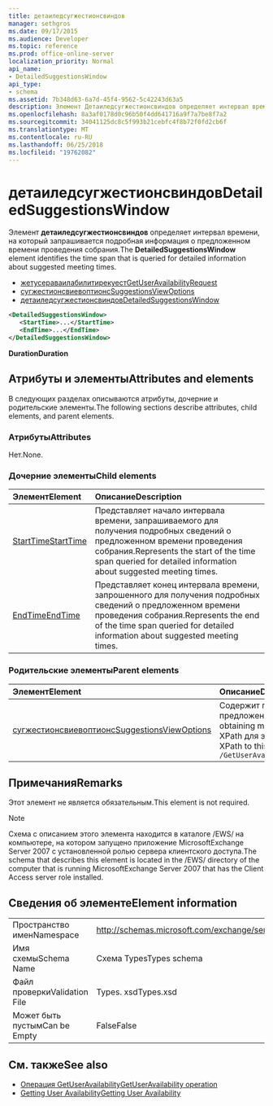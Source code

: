```yaml
---
title: детаиледсугжестионсвиндов
manager: sethgros
ms.date: 09/17/2015
ms.audience: Developer
ms.topic: reference
ms.prod: office-online-server
localization_priority: Normal
api_name:
- DetailedSuggestionsWindow
api_type:
- schema
ms.assetid: 7b348d63-6a7d-45f4-9562-5c42243d63a5
description: Элемент Детаиледсугжестионсвиндов определяет интервал времени, на который запрашивается подробная информация о предложенном времени проведения собрания.
ms.openlocfilehash: 8a3af0178d0c96b50f4dd641716a9f7a7be8f7a2
ms.sourcegitcommit: 34041125dc8c5f993b21cebfc4f8b72f0fd2cb6f
ms.translationtype: MT
ms.contentlocale: ru-RU
ms.lasthandoff: 06/25/2018
ms.locfileid: "19762082"
---
```

# <a name="detailedsuggestionswindow"></a><span data-ttu-id="4b494-103">детаиледсугжестионсвиндов</span><span class="sxs-lookup"><span data-stu-id="4b494-103">DetailedSuggestionsWindow</span></span>

<span data-ttu-id="4b494-104">Элемент **детаиледсугжестионсвиндов** определяет интервал времени, на который запрашивается подробная информация о предложенном времени проведения собрания.</span><span class="sxs-lookup"><span data-stu-id="4b494-104">The **DetailedSuggestionsWindow** element identifies the time span that is queried for detailed information about suggested meeting times.</span></span> 
  
- [<span data-ttu-id="4b494-105">жетусераваилабилитирекуест</span><span class="sxs-lookup"><span data-stu-id="4b494-105">GetUserAvailabilityRequest</span></span>](getuseravailabilityrequest.md) 
- [<span data-ttu-id="4b494-106">сугжестионсвиевоптионс</span><span class="sxs-lookup"><span data-stu-id="4b494-106">SuggestionsViewOptions</span></span>](suggestionsviewoptions.md) 
- [<span data-ttu-id="4b494-107">детаиледсугжестионсвиндов</span><span class="sxs-lookup"><span data-stu-id="4b494-107">DetailedSuggestionsWindow</span></span>](detailedsuggestionswindow.md)
  
```xml
<DetailedSuggestionsWindow>
   <StartTime>...</StartTime>
   <EndTime>...</EndTime>
</DetailedSuggestionsWindow>
```

 <span data-ttu-id="4b494-108">**Duration**</span><span class="sxs-lookup"><span data-stu-id="4b494-108">**Duration**</span></span>
## <a name="attributes-and-elements"></a><span data-ttu-id="4b494-109">Атрибуты и элементы</span><span class="sxs-lookup"><span data-stu-id="4b494-109">Attributes and elements</span></span>

<span data-ttu-id="4b494-110">В следующих разделах описываются атрибуты, дочерние и родительские элементы.</span><span class="sxs-lookup"><span data-stu-id="4b494-110">The following sections describe attributes, child elements, and parent elements.</span></span>
  
### <a name="attributes"></a><span data-ttu-id="4b494-111">Атрибуты</span><span class="sxs-lookup"><span data-stu-id="4b494-111">Attributes</span></span>

<span data-ttu-id="4b494-112">Нет.</span><span class="sxs-lookup"><span data-stu-id="4b494-112">None.</span></span>
  
### <a name="child-elements"></a><span data-ttu-id="4b494-113">Дочерние элементы</span><span class="sxs-lookup"><span data-stu-id="4b494-113">Child elements</span></span>

|<span data-ttu-id="4b494-114">**Элемент**</span><span class="sxs-lookup"><span data-stu-id="4b494-114">**Element**</span></span>|<span data-ttu-id="4b494-115">**Описание**</span><span class="sxs-lookup"><span data-stu-id="4b494-115">**Description**</span></span>|
|:-----|:-----|
|[<span data-ttu-id="4b494-116">StartTime</span><span class="sxs-lookup"><span data-stu-id="4b494-116">StartTime</span></span>](starttime.md) <br/> |<span data-ttu-id="4b494-117">Представляет начало интервала времени, запрашиваемого для получения подробных сведений о предложенном времени проведения собрания.</span><span class="sxs-lookup"><span data-stu-id="4b494-117">Represents the start of the time span queried for detailed information about suggested meeting times.</span></span>  <br/> |
|[<span data-ttu-id="4b494-118">EndTime</span><span class="sxs-lookup"><span data-stu-id="4b494-118">EndTime</span></span>](endtime.md) <br/> |<span data-ttu-id="4b494-119">Представляет конец интервала времени, запрошенного для получения подробных сведений о предложенном времени проведения собрания.</span><span class="sxs-lookup"><span data-stu-id="4b494-119">Represents the end of the time span queried for detailed information about suggested meeting times.</span></span>  <br/> |
   
### <a name="parent-elements"></a><span data-ttu-id="4b494-120">Родительские элементы</span><span class="sxs-lookup"><span data-stu-id="4b494-120">Parent elements</span></span>

|<span data-ttu-id="4b494-121">**Элемент**</span><span class="sxs-lookup"><span data-stu-id="4b494-121">**Element**</span></span>|<span data-ttu-id="4b494-122">**Описание**</span><span class="sxs-lookup"><span data-stu-id="4b494-122">**Description**</span></span>|
|:-----|:-----|
|[<span data-ttu-id="4b494-123">сугжестионсвиевоптионс</span><span class="sxs-lookup"><span data-stu-id="4b494-123">SuggestionsViewOptions</span></span>](suggestionsviewoptions.md) <br/> |<span data-ttu-id="4b494-124">Содержит параметры для получения сведений о предложении собрания.</span><span class="sxs-lookup"><span data-stu-id="4b494-124">Contains the options for obtaining meeting suggestion information.</span></span>  <br/> <span data-ttu-id="4b494-125">XPath для этого элемента:</span><span class="sxs-lookup"><span data-stu-id="4b494-125">The following is the XPath to this element:</span></span>  <br/>  `/GetUserAvailabilityRequest/SuggestionViewOptions` <br/> |
   
## <a name="remarks"></a><span data-ttu-id="4b494-126">Примечания</span><span class="sxs-lookup"><span data-stu-id="4b494-126">Remarks</span></span>

<span data-ttu-id="4b494-127">Этот элемент не является обязательным.</span><span class="sxs-lookup"><span data-stu-id="4b494-127">This element is not required.</span></span>
  
> [!NOTE]
> <span data-ttu-id="4b494-128">Схема с описанием этого элемента находится в каталоге /EWS/ на компьютере, на котором запущено приложение MicrosoftExchange Server 2007 с установленной ролью сервера клиентского доступа.</span><span class="sxs-lookup"><span data-stu-id="4b494-128">The schema that describes this element is located in the /EWS/ directory of the computer that is running MicrosoftExchange Server 2007 that has the Client Access server role installed.</span></span> 
  
## <a name="element-information"></a><span data-ttu-id="4b494-129">Сведения об элементе</span><span class="sxs-lookup"><span data-stu-id="4b494-129">Element information</span></span>

|||
|:-----|:-----|
|<span data-ttu-id="4b494-130">Пространство имен</span><span class="sxs-lookup"><span data-stu-id="4b494-130">Namespace</span></span>  <br/> |http://schemas.microsoft.com/exchange/services/2006/types  <br/> |
|<span data-ttu-id="4b494-131">Имя схемы</span><span class="sxs-lookup"><span data-stu-id="4b494-131">Schema Name</span></span>  <br/> |<span data-ttu-id="4b494-132">Схема Types</span><span class="sxs-lookup"><span data-stu-id="4b494-132">Types schema</span></span>  <br/> |
|<span data-ttu-id="4b494-133">Файл проверки</span><span class="sxs-lookup"><span data-stu-id="4b494-133">Validation File</span></span>  <br/> |<span data-ttu-id="4b494-134">Types. xsd</span><span class="sxs-lookup"><span data-stu-id="4b494-134">Types.xsd</span></span>  <br/> |
|<span data-ttu-id="4b494-135">Может быть пустым</span><span class="sxs-lookup"><span data-stu-id="4b494-135">Can be Empty</span></span>  <br/> |<span data-ttu-id="4b494-136">False</span><span class="sxs-lookup"><span data-stu-id="4b494-136">False</span></span>  <br/> |
   
## <a name="see-also"></a><span data-ttu-id="4b494-137">См. также</span><span class="sxs-lookup"><span data-stu-id="4b494-137">See also</span></span>

- [<span data-ttu-id="4b494-138">Операция GetUserAvailability</span><span class="sxs-lookup"><span data-stu-id="4b494-138">GetUserAvailability operation</span></span>](getuseravailability-operation.md)
- [<span data-ttu-id="4b494-139">Getting User Availability</span><span class="sxs-lookup"><span data-stu-id="4b494-139">Getting User Availability</span></span>](http://msdn.microsoft.com/library/d4133fcb-9b0f-4e6b-aadf-a389da83516a%28Office.15%29.aspx)

